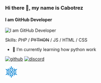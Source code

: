 ### Hi there 👋, my name is Cabotrez
#### I am GitHub Developer
![I am GitHub Developer](https://d15shllkswkct0.cloudfront.net/wp-content/blogs.dir/1/files/2020/04/69061801_1983324578436489_6865726632515076096_o-800x450-1-768x432.jpg)


Skills: *PHP* / ~~PYTHON~~ / JS / HTML / CSS

- 🌱 I’m currently learning how python work 


[<img src='https://cdn.jsdelivr.net/npm/simple-icons@3.0.1/icons/github.svg' alt='github' height='40'>](https://github.com/Cabotrez)  [<img src='https://cdn.jsdelivr.net/npm/simple-icons@3.0.1/icons/discord.svg' alt='discord' height='40'>](https://discord.gg/pgang)  

<a href='https://archiveprogram.github.com/'><img src='https://raw.githubusercontent.com/acervenky/animated-github-badges/master/assets/acbadge.gif' width='40' height='40'></a> 

